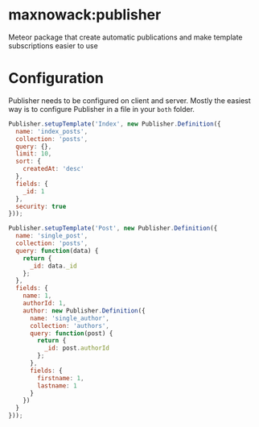 # maxnowack:publisher
Meteor package that create automatic publications and make template subscriptions easier to use

# Configuration
Publisher needs to be configured on client and server. Mostly the easiest way is to configure Publisher in a file in your `both` folder.

````javascript
Publisher.setupTemplate('Index', new Publisher.Definition({
  name: 'index_posts',
  collection: 'posts',
  query: {},
  limit: 10,
  sort: {
    createdAt: 'desc'
  },
  fields: {
    _id: 1
  },
  security: true
}));
````

````javascript
Publisher.setupTemplate('Post', new Publisher.Definition({
  name: 'single_post',
  collection: 'posts',
  query: function(data) {
    return {
      _id: data._id
    };
  },
  fields: {
    name: 1,
    authorId: 1,
    author: new Publisher.Definition({
      name: 'single_author',
      collection: 'authors',
      query: function(post) {
        return {
          _id: post.authorId
        };
      },
      fields: {
        firstname: 1,
        lastname: 1
      }
    })
  }
}));
````
